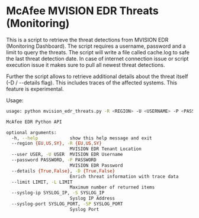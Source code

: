 # McAfee MVISION EDR Threats (Monitoring)

This is a script to retrieve the threat detections from MVISION EDR (Monitoring Dashboard). The script requires a username, password and a limit to query the threats. The script will write a file called cache.log to safe the last threat detection date. In case of internet connection issue or script execution issue it makes sure to pull all newest threat detections.

Further the script allows to retrieve additional details about the threat itself (-D / --details flag). This includes traces of the affected systems. This feature is experimental.

Usage:

```sh
usage: python mvision_edr_threats.py -R <REGION> -U <USERNAME> -P <PASSWORD> -D <DETAILS> -M <MINUTES> -L <MAX RESULTS> -S <SYSLOG IP> -SP <SYSLOG PORT>

McAfee EDR Python API

optional arguments:
  -h, --help            show this help message and exit
  --region {EU,US,SY}, -R {EU,US,SY}
                        MVISION EDR Tenant Location
  --user USER, -U USER  MVISION EDR Username
  --password PASSWORD, -P PASSWORD
                        MVISION EDR Password
  --details {True,False}, -D {True,False}
                        Enrich threat information with trace data
  --limit LIMIT, -L LIMIT
                        Maximum number of returned items
  --syslog-ip SYSLOG_IP, -S SYSLOG_IP
                        Syslog IP Address
  --syslog-port SYSLOG_PORT, -SP SYSLOG_PORT
                        Syslog Port
```
